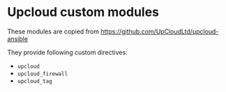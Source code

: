# Upcloud custom modules
These modules are copied from https://github.com/UpCloudLtd/upcloud-ansible

They provide following custom directives:
* `upcloud`
* `upcloud_firewall`
* `upcloud_tag`
